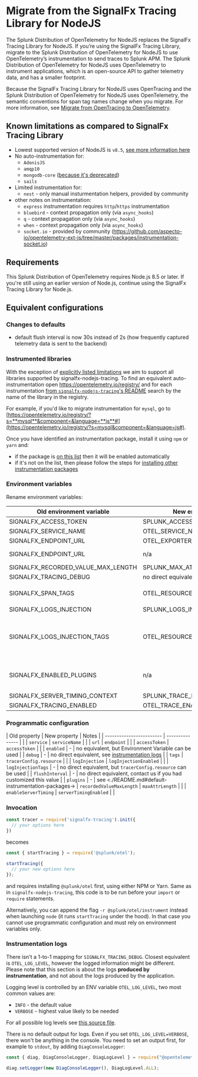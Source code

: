 # Migrate from the SignalFx Tracing Library for NodeJS

The Splunk Distribution of OpenTelemetry for NodeJS replaces the SignalFx Tracing
Library for NodeJS. If you’re using the SignalFx Tracing Library, migrate to
the Splunk Distribution of OpenTelemetry for NodeJS to use OpenTelemetry’s
instrumentation to send traces to Splunk APM. The Splunk Distribution of
OpenTelemetry for NodeJS uses OpenTelemetry to instrument applications, which is
an open-source API to gather telemetry data, and has a smaller footprint.

Because the SignalFx Tracing Library for NodeJS uses OpenTracing and the Splunk Distribution
of OpenTelemetry for NodeJS uses OpenTelemetry, the semantic
conventions for span tag names change when you migrate. For more information,
see [Migrate from OpenTracing to OpenTelemetry](https://docs.signalfx.com/en/latest/apm/apm-getting-started/apm-opentelemetry-collector.html#apm-opentelemetry-migration).

<a name="known-limitations"></a>
## Known limitations as compared to SignalFx Tracing Library

- Lowest supported version of NodeJS is `v8.5`, [see more information here](https://github.com/open-telemetry/opentelemetry-js#node-support)
- No auto-instrumentation for:
  - `AdonisJS`
  - `amqp10`
  - `mongodb-core` ([because it's deprecated](https://github.com/mongodb-js/mongodb-core))
  - `sails`
- Limited instrumentation for:
  - `nest` - only manual insturmentation helpers, provided by community
- other notes on instrumentation:
  - `express` instrumentation requires `http`/`https` instrumentation
  - `bluebird` - context propagation only (via `async_hooks`)
  - `q` - context propagation only (via `async_hooks`)
  - `when` - context propagation only (via `async_hooks`)
  - `socket.io` - provided by community (<https://github.com/aspecto-io/opentelemetry-ext-js/tree/master/packages/instrumentation-socket.io>)

## Requirements

This Splunk Distribution of OpenTelemetry requires Node.js 8.5 or later.
If you're still using an earlier version of Node.js, continue using the SignalFx Tracing Library for Node.js.

## Equivalent configurations

### Changes to defaults

- default flush interval is now 30s instead of 2s (how frequently captured telemetry data is sent to the backend)

### Instrumented libraries

With the exception of [explicitly listed limitations](#known-limitations) we aim to support all libraries supported by
signalfx-nodejs-tracing. To find an equivalent auto-instrumentation open <https://opentelemetry.io/registry/> and for
each instrumentation
[from `signalfx-nodejs-tracing`'s README](https://github.com/signalfx/signalfx-nodejs-tracing/#requirements-and-supported-software)
search by the name of the library in the registry.

For example, if you'd like to migrate instrumentation for `mysql`, go to
[https://opentelemetry.io/registry/?s=**mysql**&component=&language=**js**#](https://opentelemetry.io/registry/?s=mysql&component=&language=js#).

Once you have identified an instrumentation package, install it using `npm` or `yarn` and:

- if the package is [on this list](./README.md#default-instrumentation-packages-) then it
  will be enabled automatically
- if it's not on the list, then please follow the steps for
  [installing other instrumentation packages](./README.md#custom-instrumentation-packages)

### Environment variables

Rename environment variables:

| Old environment variable           | New environment variable             | notes |
| ---------------------------------- | ------------------------------------ | ----- |
| SIGNALFX_ACCESS_TOKEN              | SPLUNK_ACCESS_TOKEN                  |       |
| SIGNALFX_SERVICE_NAME              | OTEL_SERVICE_NAME                    |       |
| SIGNALFX_ENDPOINT_URL              | OTEL_EXPORTER_JAEGER_ENDPOINT        | if Jaeger is used |
| SIGNALFX_ENDPOINT_URL              | n/a                                  | OTLP is not implemented yet |
| SIGNALFX_RECORDED_VALUE_MAX_LENGTH | SPLUNK_MAX_ATTR_LENGTH               |       |
| SIGNALFX_TRACING_DEBUG             | no direct equivalent                 | see [instrumentation logs](#instrumentation-logs) |
| SIGNALFX_SPAN_TAGS                 | OTEL_RESOURCE_ATTRIBUTES             | format needs to be changed to `key1=val1,key2=val2` |
| SIGNALFX_LOGS_INJECTION            | SPLUNK_LOGS_INJECTION                | |
| SIGNALFX_LOGS_INJECTION_TAGS       | OTEL_RESOURCE_ATTRIBUTES             | there's no direct equivalent, but values specified in `OTEL_RESOURCE_ATTRIBUTES` will also be used for logs injection |
| SIGNALFX_ENABLED_PLUGINS           | n/a                                  | See <./README.md#custom-instrumentation-packages> |
| SIGNALFX_SERVER_TIMING_CONTEXT     | SPLUNK_TRACE_RESPONSE_HEADER_ENABLED | |
| SIGNALFX_TRACING_ENABLED           | OTEL_TRACE_ENABLED                   | |

### Programmatic configuration

| Old property             | New property    | Notes |
| ------------------------ | --------------- | |
| `service`                | `serviceName`   | |
| `url`                    | `endpoint`      | |
| `accessToken`            | `accessToken`   | |
| `enabled`                | -               | no equivalent, but Environment Variable can be used |
| `debug`                  | -               | no direct equivalent, see [instrumentation logs](#instrumentation-logs) |
| `tags`                   | `tracerConfig.resource` | |
| `logInjection`           | `logInjectionEnabled` | |
| `logInjectionTags`       | -               | no direct equivalent, but `tracerConfig.resource` can be used |
| `flushInterval`          | -               | no direct equivalent, contact us if you had customized this value |
| `plugins`                | -               | see <./README.md#default-instrumentation-packages->
| `recordedValueMaxLength` | `maxAttrLength` | |
| `enableServerTiming`     | `serverTimingEnabled` | |

### Invocation

```javascript
const tracer = require('signalfx-tracing').init({
  // your options here
})
```

becomes

```javascript
const { startTracing } = require('@splunk/otel');

startTracing({
  // your new options here
});
```

and requires installing `@splunk/otel` first, using either NPM or Yarn. Same as in `signalfx-nodejs-tracing`, this code
is to be run before your `import` or `require` statements.

Alternatively, you can append the flag `-r @splunk/otel/instrument` instead when launching `node` (it runs
`startTracing` under the hood). In that case you cannot use programmatic configuration and must rely on environment
variables only.

### Instrumentation logs

There isn't a 1-to-1 mapping for `SIGNALFX_TRACING_DEBUG`. Closest equivalent is `OTEL_LOG_LEVEL`, however the logged
information might be different. Please note that this section is about the logs **produced by instrumentation**, and not
about the logs produced by the application.

Logging level is controlled by an ENV variable `OTEL_LOG_LEVEL`, two most common values are:
- `INFO` - the default value
- `VERBOSE` - highest value likely to be needed

For all possible log levels see
[this source file](https://github.com/open-telemetry/opentelemetry-js-api/blob/main/src/diag/types.ts).

There is no default output for logs. Even if you set `OTEL_LOG_LEVEL=VERBOSE`, there won't be anything in the console.
You need to set an output first, for example to `stdout`, by adding `DiagConsoleLogger`:

```js
const { diag, DiagConsoleLogger, DiagLogLevel } = require("@opentelemetry/api");

diag.setLogger(new DiagConsoleLogger(), DiagLogLevel.ALL);
```

